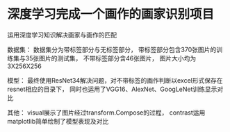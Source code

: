 # 深度学习完成一个画作的画家识别项目

运用深度学习知识解决画家与画作的匹配

数据集：
  数据集分为带标签部分与无标签部分，
  带标签部分包含370张图片的训练集与35张图片的测试集，
  不带标签部分含46张图片，
  图片大小均为3X256X256
  
模型：
  最终使用ResNet34解决问题，对不带标签的画作判断以excel形式保存在resnet相应的目录下，
  同时也运用了VGG16、AlexNet、GoogLeNet训练显示对比
  
 其他：
  visual展示了图片经过transform.Compose的过程，
  contrast运用matplotlib简单绘制了模型表现及对比
 
